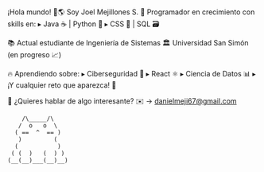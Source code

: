 ¡Hola mundo! 👋🌎
Soy Joel Mejillones S.
🚀 Programador en crecimiento con skills en:
▸ Java ☕ | Python 🐍
▸ CSS 🎨 | SQL 🗃️

📚 Actual estudiante de Ingeniería de Sistemas
🏛️ Universidad San Simón (en progreso 📈)

🔥 Aprendiendo sobre:
▸ Ciberseguridad 🔐
▸ React ⚛️
▸ Ciencia de Datos 📊
▸ ¡Y cualquier reto que aparezca! 💪

📩 ¿Quieres hablar de algo interesante?
✉️ → danielmeji67@gmail.com

        /\_____/\
       /  o   o  \
      ( ==  ^  == )
       )         (
      (           )
     ( (  )   (  ) )
    (__(__)___(__)__)
